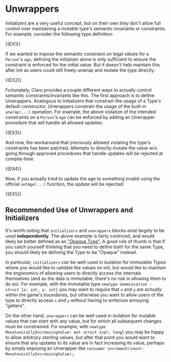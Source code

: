 # Unwrappers

Initializers are a very useful concept, but on their own they don't allow full control over maintaining a mutable type's
semantic invariants or constraints. For example, consider the following type definition: 

{{EX1}}

If we wanted to impose the semantic constraint on legal values for a `Person`'s `age`, defining the initializer alone is
only sufficient to ensure the constraint is enforced for the initial value. But it doesn't help maintain this after init
as users could still freely unwrap and mutate the type directly:

{{EX2}}

Fortunately, Claro provides a couple different ways to actually control semantic constraints/invariants like this. The
first approach is to define Unwrappers. Analogous to Initializers that constrain the usage of a Type's default
constructor, Unwrappers constrain the usage of the built-in `unwrap(...)` operation. For example, the above violation of
the intended constraints on a `Person`'s `age` can be enforced by adding an Unwrapper procedure that will handle all
allowed updates:

{{EX3}}

And now, the workaround that previously allowed violating the type's constraints has been patched. Attempts to directly
mutate the value w/o going through approved procedures that handle updates will be rejected at compile-time:

{{EX4}}

Now, if you actually tried to update the age to something invalid using the official `setAge(...)` function, the update
will be rejected:

{{EX5}}

## Recommended Use of Unwrappers and Initializers

<div class="warning">

It's worth noting that `initializers` and `unwrappers` blocks exist largely to be used **independently**. The above
example is fairly contrived, and would likely be better defined as an 
["Opaque Type"](../../opaque_types/opaque_types.generated_docs.md). A good rule of thumb is that if you catch yourself
thinking that you need to define both for the same Type, you should likely be defining the Type to be "Opaque" instead.

In particular, `initializers` can be well-used in isolation for immutable Types where you would like to validate the
values on init, but would like to maintain the ergonomics of allowing users to directly access the internals themselves
(and as the data is immutable, there's no risk in allowing them to do so).
For example, with the immutable type `newtype GameLocation : struct {x: int, y: int}` you may want to require that `x`
and `y` are _actually_ within the game's boundaries, but otherwise you want to allow users of the type to directly
access `x` and `y` without having to write/use annoying "getters".

On the other hand, `unwrappers` can be well-used in isolation for mutable values that can _start_ with any value, but
for which all subsequent changes must be constrained. For example, with
`newtype MonotonicallyIncreasingValue: mut struct {val: long}` you may be happy to allow arbitrary _starting_ values,
but after that point you would want to ensure that any updates to its value are in fact increasing its value, perhaps by
simply exposing an Unwrapper like `consumer increment(count: MonotonicallyIncreasingValue);`.
</div>